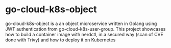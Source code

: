 # go-cloud-k8s-object
go-cloud-k8s-object  is a an object  microservice written in Golang using JWT authentication from  go-cloud-k8s-user-group. This project showcases how to build a container image with nerdctl, in a secured way (scan of CVE done with Trivy) and how to deploy it on Kubernetes
